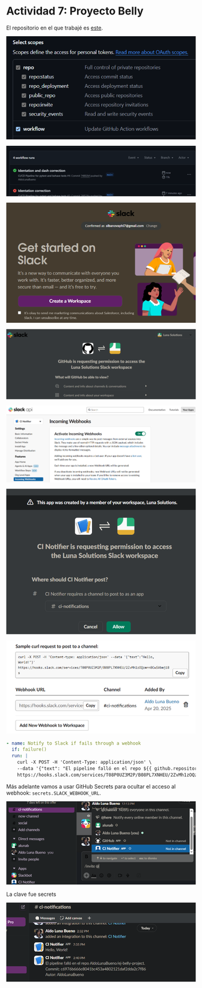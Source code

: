 # Actividad 7: Proyecto Belly

El repositorio en el que trabajé es [este](https://github.com/AldoLunaBueno/ej-belly-project).

![alt](2025-04-19-23-08-12.png)

![alt](2025-04-19-23-36-04.png)

![alt](2025-04-20-11-43-55.png)

![alt](2025-04-20-12-19-34.png)

![alt](2025-04-20-12-36-23.png)

![alt](2025-04-20-12-46-48.png)

![alt](2025-04-20-12-47-50.png)

```yml
- name: Notify to Slack if fails through a webhook
  if: failure()
  run: |
    curl -X POST -H 'Content-Type: application/json' \
    --data '{"text": "El pipeline falló en el repo ${{ github.repository }}.\nCommit: ${{ github.sha }}\nAutor: ${{ github.actor }}"}' \
    https://hooks.slack.com/services/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
```

Más adelante vamos a usar GitHub Secrets para ocultar el acceso al webhook: `secrets.SLACK_WEBHOOK_URL`.

![](2025-04-20-13-36-59.png)

La clave fue secrets

![](2025-04-20-14-40-57.png)